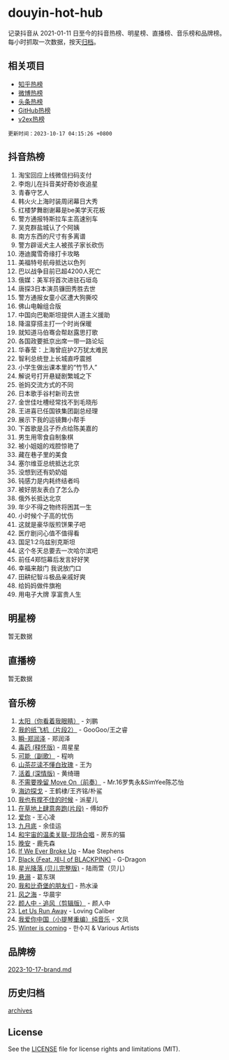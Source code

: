 # douyin-hot-hub

记录抖音从 2021-01-11 日至今的抖音热榜、明星榜、直播榜、音乐榜和品牌榜。每小时抓取一次数据，按天[归档](archives)。

## 相关项目

- [知乎热榜](https://github.com/lonnyzhang423/zhihu-hot-hub)
- [微博热榜](https://github.com/lonnyzhang423/weibo-hot-hub)
- [头条热榜](https://github.com/lonnyzhang423/toutiao-hot-hub)
- [GitHub热榜](https://github.com/lonnyzhang423/github-hot-hub)
- [v2ex热榜](https://github.com/lonnyzhang423/v2ex-hot-hub)


`更新时间：2023-10-17 04:15:26 +0800`

## 抖音热榜

1. 淘宝回应上线微信扫码支付
1. 李炮儿在抖音美好奇妙夜追星
1. 青春守艺人
1. 韩火火上海时装周闭幕日大秀
1. 红楼梦舞剧谢幕是be美学天花板
1. 警方通报特斯拉车主高速别车
1. 吴克群盐城认了个阿姨
1. 南方东西的尺寸有多离谱
1. 警方辟谣犬主人被孩子家长砍伤
1. 港迪魔雪奇缘打卡攻略
1. 美福特号航母抵达以色列
1. 巴以战争目前已超4200人死亡
1. 俄媒：美军将首次进驻石垣岛
1. 唐探3日本演员镰田秀胜去世
1. 警方通报女童小区遭大狗撕咬
1. 佛山电翰组合版
1. 中国向巴勒斯坦提供人道主义援助
1. 降温穿搭主打一个时尚保暖
1. 就知道马伯骞会帮赵露思打歌
1. 各国政要抵京出席一带一路论坛
1. 华春莹：上海曾庇护2万犹太难民
1. 智利总统登上长城直呼震撼
1. 小学生做出课本里的“竹节人”
1. 解说号打开悬疑剧繁城之下
1. 爸妈交流方式的不同
1. 日本歌手谷村新司去世
1. 金世佳吐槽经常找不到毛晓彤
1. 王进喜已任国铁集团副总经理
1. 展示下我的运镜舞小帮手
1. 下首歌是吕子乔点给陈美嘉的
1. 男生用零食自制象棋
1. 被小姐姐的戏腔惊艳了
1. 藏在巷子里的美食
1. 塞尔维亚总统抵达北京
1. 没想到还有奶奶姐
1. 钝感力是内耗终结者吗
1. 被好朋友表白了怎么办
1. 俄外长抵达北京
1. 年少不得之物终将困其一生
1. 小时候个子高的忧伤
1. 这就是豪华版煎饼果子吧
1. 医疗剧问心值不值得看
1. 国足1:2乌兹别克斯坦
1. 这个冬天总要去一次哈尔滨吧
1. 前任4郑恺幕后发言好好笑
1. 幸福来敲门 我说放门口
1. 田耕纪智斗极品亲戚好爽
1. 给妈妈做件旗袍
1. 用电子大牌 享富贵人生

## 明星榜

暂无数据

## 直播榜

暂无数据

## 音乐榜

1. [太阳（你看着我眼睛）](https://sf3-cdn-tos.douyinstatic.com/obj/tos-cn-ve-2774/ogWbyIQnlBFImVbeDocRdCIYtBHlbJXgfZMvgz) - 刘鹏
1. [我的纸飞机（片段2）](https://sf3-cdn-tos.douyinstatic.com/obj/tos-cn-ve-2774/oM2ZrKcg2CD5AeRB2gkeXOFB1IxAGJdZPazYHf) - GooGoo/王之睿
1. [瞬-郑润泽](https://sf3-cdn-tos.douyinstatic.com/obj/tos-cn-ve-2774/oYXHIohzvbNAzBhHgyksWpRM4bfkDsBdBDAynw) - 郑润泽
1. [毒药 (释怀版)](https://sf3-cdn-tos.douyinstatic.com/obj/tos-cn-ve-2774/oYILMEAzspdZBIzy4frJNB8ZHPHWAhiwowd4Ad) - 周星星
1. [可能（副歌）](https://sf3-cdn-tos.douyinstatic.com/obj/tos-cn-ve-2774/cde1731888894259b333569393c2fb51) - 程响
1. [山茶花读不懂白玫瑰](https://sf3-cdn-tos.douyinstatic.com/obj/tos-cn-ve-2774/osfn8B7DktrRHEPJgPCfDbw7QDQEkwC16BxZg9) - 王为
1. [活着 (深情版)](https://sf3-cdn-tos.douyinstatic.com/obj/tos-cn-ve-2774/oY8r2TelECK2BPZbDCj8xZKBQfPbwQyCt1cggn) - 黄绮珊
1. [不需要挽留 Move On（前奏）](https://sf3-cdn-tos.douyinstatic.com/obj/tos-cn-ve-2774/ooCBhgCCkF4nExzQL9WZSUbitfA8IsDkgQIYhe) - Mr.16罗隽永&SimYee陈芯怡
1. [海边探戈](https://sf3-cdn-tos.douyinstatic.com/obj/tos-cn-ve-2774/os9gE0VQCGqt6VQkZDyBBYvfSDY0QFe3vVmubn) - 王鹤棣/王齐铭/朴鲨
1. [我也有撑不住的时候](https://sf6-cdn-tos.douyinstatic.com/obj/tos-cn-ve-2774/okmtBE1dkIBhwxeiBJeDgQnQtICZWIJUI2bjQr) - 派星儿
1. [在草地上肆意奔跑(片段)](https://sf6-cdn-tos.douyinstatic.com/obj/tos-cn-ve-2774/8831d494742f45dabdfa8adb8b817259) - 傅如乔
1. [爱你](https://sf3-cdn-tos.douyinstatic.com/obj/tos-cn-ve-2774/oEfyTFYX4gOL9DMKAJebDCAASw8hYVIXz1nYaf) - 王心凌
1. [九月底](https://sf3-cdn-tos.douyinstatic.com/obj/tos-cn-ve-2774/oMfewG4PDTFhF8iz3OGQ7ABH5i6fCgnMaoCbzZ) - 余佳运
1. [和宇宙的温柔关联-现场合唱](https://sf6-cdn-tos.douyinstatic.com/obj/tos-cn-ve-2774/o0hONGDYQBgk0e5bqDeQOonVmncA6tC2nBwZLT) - 房东的猫
1. [晚安](https://sf6-cdn-tos.douyinstatic.com/obj/tos-cn-ve-2774/a724c5e224464218839820f4e4fd632f) - 鹿先森
1. [If We Ever Broke Up](https://sf6-cdn-tos.douyinstatic.com/obj/tos-cn-ve-2774/o8onj5HDk0ImtBmO0URBfeyCDXQJMYkQ1gb8Zy) - Mae Stephens
1. [Black (Feat. 제니 of BLACKPINK)](https://sf6-cdn-tos.douyinstatic.com/obj/tos-cn-ve-2774/2eb92e2debbe4fe0a552bc099aef7f28) - G-Dragon
1. [星光降落 (贝儿完整版)](https://sf3-cdn-tos.douyinstatic.com/obj/tos-cn-ve-2774/okwB9hAwyAtsFFkFBzAX1hOOfQuIoMNs0W2Mwr) - 陆雨萱（贝儿）
1. [悬溺](https://sf3-cdn-tos.douyinstatic.com/obj/tos-cn-ve-2774/f3b6cc53d2e944beb7094a3ff01b4e03) - 葛东琪
1. [我和比奇堡的朋友们](https://sf6-cdn-tos.douyinstatic.com/obj/tos-cn-ve-2774/f0505db981ea4a6d91453a15924a82aa) - 热水澡
1. [风之海](https://sf6-cdn-tos.douyinstatic.com/obj/tos-cn-ve-2774/oInqZ2gFbCQvB6wZNnZlJpBcfDBQ8t1e1XwYAi) - 华晨宇
1. [颜人中 - 追风（剪辑版）](https://sf3-cdn-tos.douyinstatic.com/obj/tos-cn-ve-2774/9107f711ded6416ab3279a81d71597f7) - 颜人中
1. [Let Us Run Away](https://sf3-cdn-tos.douyinstatic.com/obj/tos-cn-ve-2774/a9a280d910044fb0b9f4f74b0b27e854) - Loving Caliber
1. [我爱你中国（小提琴重编）纯音乐](https://sf6-cdn-tos.douyinstatic.com/obj/tos-cn-ve-2774/362de867442c4051acadb0a43fd60af8) - 文凤
1. [Winter is coming](https://sf3-cdn-tos.douyinstatic.com/obj/tos-cn-ve-2774/0a6c12efb2d84f2ba9a243d4e1eebb4e) - 한수지 & Various Artists

## 品牌榜

[2023-10-17-brand.md](archives/2023-10-17-brand.md)

## 历史归档

[archives](archives)

## License

See the [LICENSE](LICENSE) file for license rights and limitations (MIT).
